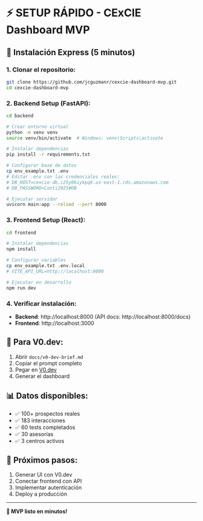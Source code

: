 # ⚡ SETUP RÁPIDO - CExCIE Dashboard MVP

## 🚀 **Instalación Express (5 minutos)**

### 1. **Clonar el repositorio:**
```bash
git clone https://github.com/jcguzmanr/cexcie-dashboard-mvp.git
cd cexcie-dashboard-mvp
```

### 2. **Backend Setup (FastAPI):**
```bash
cd backend

# Crear entorno virtual
python -m venv venv
source venv/bin/activate  # Windows: venv\Scripts\activate

# Instalar dependencias
pip install -r requirements.txt

# Configurar base de datos
cp env_example.txt .env
# Editar .env con las credenciales reales:
# DB_HOST=cexcie-db.c25y06iykpqk.us-east-1.rds.amazonaws.com
# DB_PASSWORD=Conti2025#DB

# Ejecutar servidor
uvicorn main:app --reload --port 8000
```

### 3. **Frontend Setup (React):**
```bash
cd frontend

# Instalar dependencias
npm install

# Configurar variables
cp env_example.txt .env.local
# VITE_API_URL=http://localhost:8000

# Ejecutar en desarrollo
npm run dev
```

### 4. **Verificar instalación:**
- **Backend**: http://localhost:8000 (API docs: http://localhost:8000/docs)
- **Frontend**: http://localhost:3000

## 🎯 **Para V0.dev:**

1. Abrir `docs/v0-dev-brief.md`
2. Copiar el prompt completo
3. Pegar en [V0.dev](https://v0.dev)
4. Generar el dashboard

## 📊 **Datos disponibles:**
- ✅ 100+ prospectos reales
- ✅ 183 interacciones
- ✅ 60 tests completados
- ✅ 30 asesorías
- ✅ 3 centros activos

## 🔧 **Próximos pasos:**
1. Generar UI con V0.dev
2. Conectar frontend con API
3. Implementar autenticación
4. Deploy a producción

---
**🚀 MVP listo en minutos!** 